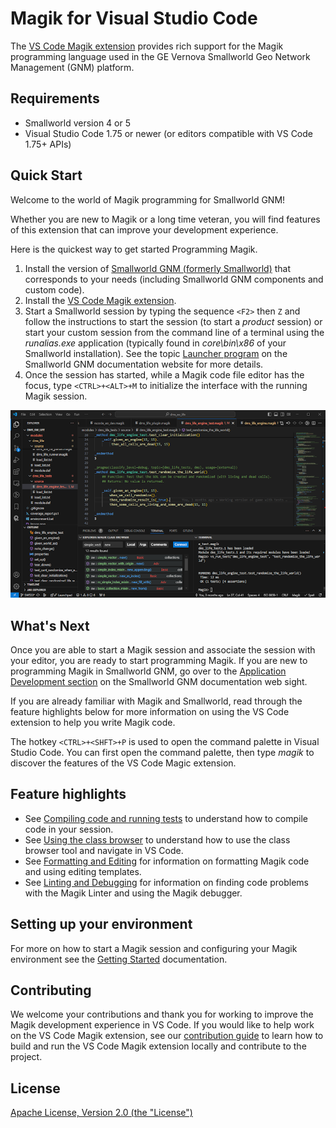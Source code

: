 # Magik for Visual Studio Code

The [VS Code Magik extension](https://marketplace.visualstudio.com/items?itemName=ge-smallworld.magik-vscode) provides rich support for the Magik programming language used in the GE Vernova Smallworld Geo Network Management (GNM) platform.

## Requirements

* Smallworld version 4 or 5
* Visual Studio Code 1.75 or newer (or editors compatible with VS Code 1.75+ APIs)

## Quick Start

Welcome to the world of Magik programming for Smallworld GNM!

Whether you are new to Magik or a long time veteran, you will find features of this extension that can improve your development experience.

Here is the quickest way to get started Programming Magik.

1. Install the version of [Smallworld GNM (formerly Smallworld)](https://www.ge.com/digital/applications/smallworld-gis-geospatial-asset-management) that corresponds to your needs (including Smallworld GNM components and custom code).
2. Install the [VS Code Magik extension](https://marketplace.visualstudio.com/items?itemName=ge-smallworld.magik-vscode).
3. Start a Smallworld session by typing the sequence `<F2>` then `Z` and follow the instructions to start the session (to start a _product_ session) or
start your custom session from the command line of a terminal using the _runalias.exe_ application (typically found in _core\bin\x86_ of your Smallworld installation).  See the topic [Launcher program](https://smallworld-gnm.gevernova.com/documentation/sw53/en/swDocs5.htm#../Subsystems/Core/Content/Sessions/LauncherProgram.htm?TocPath=Technology%2520platform%257CCore%257CMagik%2520sessions%257C_____5) on the Smallworld GNM documentation website for more details.  
4. Once the session has started, while a Magik code file editor has the focus, type `<CTRL>+<ALT>+M` to initialize the interface with the running Magik session.

![magik-vscode](./docs/images/basic_screenshot.png)

## What's Next

Once you are able to start a Magik session and associate the session with your editor, you are ready to start programming Magik.  If you are new to programming Magik in Smallworld GNM, go over to the [Application Development section](https://smallworld.gedigitalenergy.com/documentation/sw53/en/swDocs5.htm#../Subsystems/AppDev/Content/A_Navigation/Pages/HomeAppDev5.htm?TocPath=Technology%2520platform%257CApplication%2520Development%2520(Magik)%257C_____1) on the Smallworld GNM documentation web sight.

If you are already familiar with Magik and Smallworld, read through the feature highlights below for more information on using the VS Code extension to help you write Magik code.

The hotkey `<CTRL>+<SHFT>+P` is used to open the command palette in Visual Studio Code.  You can first open the command palette, then type _magik_ to discover the features of the VS Code Magic extension.

## Feature highlights

* See [Compiling code and running tests](./docs/compiling.md) to understand how to compile code in your session.
* See [Using the class browser](./docs/navigation.md) to understand how to use the class browser tool and navigate in VS Code.
* See [Formatting and Editing](./docs/formatting.md) for information on formatting Magik code and using editing templates.
* See [Linting and Debugging](./docs/debugging.md) for information on finding code problems with the Magik Linter and using the Magik debugger.

## Setting up your environment

For more on how to start a Magik session and configuring your Magik environment see the [Getting Started](./docs/getting_started.md) documentation.

## Contributing

We welcome your contributions and thank you for working to improve the Magik development experience in VS Code. If you would like to help work on the VS Code Magik extension, see our [contribution guide](./docs/contributing.md) to learn how to build and run the VS Code Magik extension locally and contribute to the project.

## License

[Apache License, Version 2.0 (the "License")](./copyright-magik-vscode.md)
